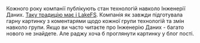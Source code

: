 Кожного року компанії публікують стан технологій навколо Інженерії Даних. [Таку традицію має і LakeFS](https://lakefs.io/the-state-of-data-engineering-2022/). Компанія як завжди підготувала гарну картинку з коментарями щодо кожної групи технологій та змін навколо групи. Якщо ви часто читаєте про Інженерію Даних - багато нового не знайдете. Але раджу хоча б проглянути картинку у блог пості. 